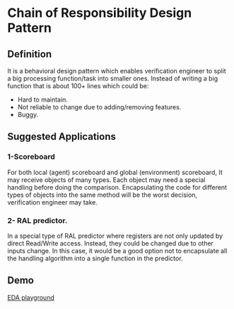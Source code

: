 # Chain of Responsibility Design Pattern

## Definition

It is a behavioral design pattern which enables verification engineer to split a big processing function/task into smaller ones. Instead of
writing a big function that is about 100+ lines which could be:
- Hard to maintain.
- Not reliable to change due to adding/removing features.
- Buggy.

## Suggested Applications

### 1-Scoreboard
For both local (agent) scoreboard and global (environment) scoreboard, It may receive objects of many types. Each object may need a special handling before doing the comparison. Encapsulating the code for different types of objects into the same method will be the worst decision, verification engineer may take.

### 2- RAL predictor.
In a special type of RAL predictor where registers are not only updated by direct Read/Write access. Instead, they could be changed due to other inputs change. In this case, it would be a good option not to encapsulate all the handling algorithm into a single function in the predictor.


## Demo
[EDA playground](https://edaplayground.com/x/fkkX)
